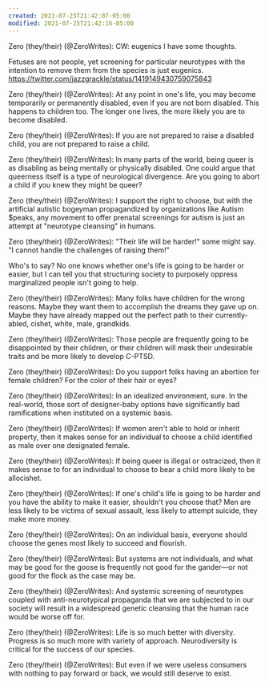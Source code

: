 ```yaml
---
created: 2021-07-25T21:42:07-05:00
modified: 2021-07-25T21:42:16-05:00
---
```


Zero (they/their) (@ZeroWrites): CW: eugenics
I have some thoughts.

Fetuses are not people, yet screening for particular neurotypes with the intention to remove them from the species is just eugenics. https://twitter.com/jazzgrackle/status/1419149430759075843

Zero (they/their) (@ZeroWrites): At any point in one's life, you may become temporarily or permanently disabled, even if you are not born disabled. This happens to children too. The longer one lives, the more likely you are to become disabled.

Zero (they/their) (@ZeroWrites): If you are not prepared to raise a disabled child, you are not prepared to raise a child.

Zero (they/their) (@ZeroWrites): In many parts of the world, being queer is as disabling as being mentally or physically disabled. One could argue that queerness itself is a type of neurological divergence. Are you going to abort a child if you knew they might be queer?

Zero (they/their) (@ZeroWrites): I support the right to choose, but with the artificial autistic bogeyman propagandized by organizations like Autism $peaks, any movement to offer prenatal screenings for autism is just an attempt at "neurotype cleansing" in humans.

Zero (they/their) (@ZeroWrites): "Their life will be harder!" some might say. "I cannot handle the challenges of raising them!"

Who's to say? No one knows whether one's life is going to be harder or easier, but I can tell you that structuring society to purposely oppress marginalized people isn't going to help.

Zero (they/their) (@ZeroWrites): Many folks have children for the wrong reasons. Maybe they want them to accomplish the dreams they gave up on. Maybe they have already mapped out the perfect path to their currently-abled, cishet, white, male, grandkids.

Zero (they/their) (@ZeroWrites): Those people are frequently going to be disappointed by their children, or their children will mask their undesirable traits and be more likely to develop C-PTSD.

Zero (they/their) (@ZeroWrites): Do you support folks having an abortion for female children? For the color of their hair or eyes?

Zero (they/their) (@ZeroWrites): In an idealized environment, sure. In the real-world, those sort of designer-baby options have significantly bad ramifications when instituted on a systemic basis.

Zero (they/their) (@ZeroWrites): If women aren't able to hold or inherit property, then it makes sense for an individual to choose a child identified as male over one designated female.

Zero (they/their) (@ZeroWrites): If being queer is illegal or ostracized, then it makes sense to for an individual to choose to bear a child more likely to be allocishet.

Zero (they/their) (@ZeroWrites): If one's child's life is going to be harder and you have the ability to make it easier, shouldn't you choose that? Men are less likely to be victims of sexual assault, less likely to attempt suicide, they make more money.

Zero (they/their) (@ZeroWrites): On an individual basis, everyone should choose the genes most likely to succeed and flourish.

Zero (they/their) (@ZeroWrites): But systems are not individuals, and what may be good for the goose is frequently not good for the gander—or not good for the flock as the case may be.

Zero (they/their) (@ZeroWrites): And systemic screening of neurotypes coupled with anti-neurotypical propaganda that we are subjected to in our society will result in a widespread genetic cleansing that the human race would be worse off for.

Zero (they/their) (@ZeroWrites): Life is so much better with diversity. Progress is so much more with variety of approach. Neurodiversity is critical for the success of our species.

Zero (they/their) (@ZeroWrites): But even if we were useless consumers with nothing to pay forward or back, we would still deserve to exist.

